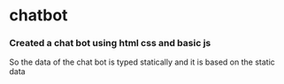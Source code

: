 # chatbot
<h3>Created a chat bot using html css and basic js</h3>
<p>So the data of the chat bot is typed statically and it is based on the static data</p>
